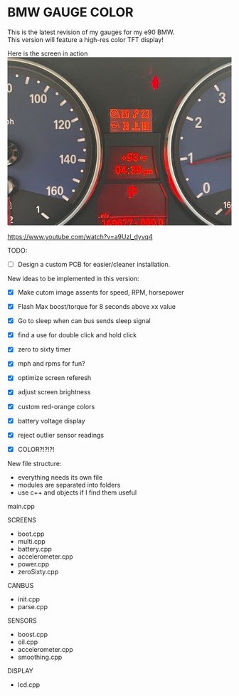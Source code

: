 # BMW GAUGE COLOR  

This is the latest revision of my gauges for my e90 BMW.  
This version will feature a high-res color TFT display!  

Here is the screen in action  
![](extra/IMG_0645.jpg?raw=true)  

https://www.youtube.com/watch?v=a9Uzl_dyvq4  


TODO:  
- [ ] Design a custom PCB for easier/cleaner installation.


New ideas to be implemented in this version:  
- [x] Make cutom image assents for speed, RPM, horsepower
- [x] Flash Max boost/torque for 8 seconds above xx value
- [x] Go to sleep when can bus sends sleep signal  
- [x] find a use for double click and hold click  
- [x] zero to sixty timer
- [x] mph and rpms for fun?
- [x] optimize screen referesh  
- [x] adjust screen brightness
- [x] custom red-orange colors
- [x] battery voltage display  
- [x] reject outlier sensor readings  
- [x] COLOR?!?!?!  


New file structure:  
- everything needs its own file  
- modules are separated into folders  
- use c++ and objects if I find them useful

main.cpp

SCREENS  
- boot.cpp  
- multi.cpp  
- battery.cpp  
- accelerometer.cpp  
- power.cpp  
- zeroSixty.cpp  

CANBUS  
- init.cpp  
- parse.cpp  

SENSORS  
- boost.cpp  
- oil.cpp  
- accelerometer.cpp  
- smoothing.cpp  

DISPLAY  
- lcd.cpp  
